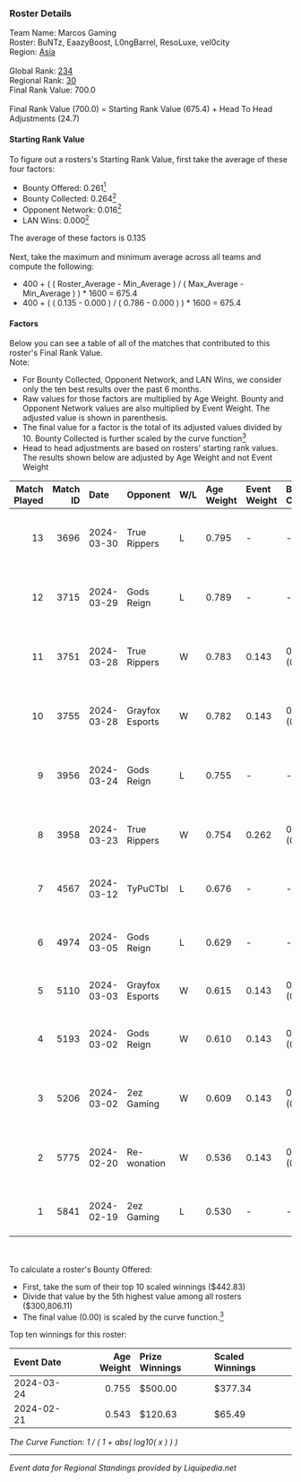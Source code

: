 ### Roster Details<br />
Team Name: Marcos Gaming<br />
Roster: BuNTz, EaazyBoost, L0ngBarrel, ResoLuxe, vel0city<br />
Region: [Asia]( ../standings_asia.md)<br />
<br />
Global Rank: [234](../standings_global.md)<br />
Regional Rank: [30]( ../standings_asia.md)<br />
Final Rank Value:  700.0<br />
<br />
Final Rank Value (700.0) = Starting Rank Value (675.4) + Head To Head Adjustments (24.7)<br />

#### Starting Rank Value<br />
To figure out a rosters's Starting Rank Value, first take the average of these four factors:<br />
- Bounty Offered: 0.261[<sup>1</sup>](#table2)
- Bounty Collected: 0.264[<sup>2</sup>](#table1)
- Opponent Network: 0.016[<sup>2</sup>](#table1)
- LAN Wins: 0.000[<sup>2</sup>](#table1)

The average of these factors is 0.135<br />
<br />
Next, take the maximum and minimum average across all teams and compute the following:<br />
- 400 + ( ( Roster_Average - Min_Average ) / ( Max_Average - Min_Average ) ) * 1600 = 675.4
- 400 + ( ( 0.135 - 0.000 ) / ( 0.786 - 0.000 ) ) * 1600 = 675.4


#### Factors<br />
Below you can see a table of all of the matches that contributed to this roster's Final Rank Value.<br />
Note:<br />

- For Bounty Collected, Opponent Network, and LAN Wins, we consider only the ten best results over the past 6 months.
- Raw values for those factors are multiplied by Age Weight. Bounty and Opponent Network values are also multiplied by Event Weight. The adjusted value is shown in parenthesis.
- The final value for a factor is the total of its adjusted values divided by 10. Bounty Collected is further scaled by the curve function[<sup>3</sup>](#curveFunction)
- Head to head adjustments are based on rosters' starting rank values. The results shown below are adjusted by Age Weight and not Event Weight
<span id="table1"></span><br />


| Match Played | Match ID | Date       | Opponent        | W/L | Age Weight | Event Weight | Bounty Collected | Opponent Network | LAN Wins  | H2H Adj. | Roster                                             |
| -: | -: | :- | :- | :- | :- | :- | :- | :- | :- | -: | :- |
|           13 |     3696 | 2024-03-30 | True Rippers    | L   | 0.795      | -            | -                | -                | -         |   -10.94 | BuNTz, EaazyBoost, L0ngBarrel, ResoLuxe, vel0city  |
|           12 |     3715 | 2024-03-29 | Gods Reign      | L   | 0.789      | -            | -                | -                | -         |    -5.73 | BuNTz, EaazyBoost, L0ngBarrel, ResoLuxe, vel0city  |
|           11 |     3751 | 2024-03-28 | True Rippers    | W   | 0.783      | 0.143        | 0.025 (0.003)    | 0.241 (0.027)    | 0 (0.000) |    13.43 | BuNTz, EaazyBoost, L0ngBarrel, ResoLuxe, vel0city  |
|           10 |     3755 | 2024-03-28 | Grayfox Esports | W   | 0.782      | 0.143        | 0.004 (0.000)    | 0.204 (0.023)    | 0 (0.000) |    11.02 | BuNTz, EaazyBoost, L0ngBarrel, ResoLuxe, vel0city  |
|            9 |     3956 | 2024-03-24 | Gods Reign      | L   | 0.755      | -            | -                | -                | -         |    -5.57 | BuNTz, EaazyBoost, L0ngBarrel, ResoLuxe, vel0city  |
|            8 |     3958 | 2024-03-23 | True Rippers    | W   | 0.754      | 0.262        | 0.025 (0.005)    | 0.241 (0.048)    | 0 (0.000) |    13.92 | Anasasis, Crazy_Gamer, DEFAULTER, Mcg1LLzZz, Rossi |
|            7 |     4567 | 2024-03-12 | TyPuCTbl        | L   | 0.676      | -            | -                | -                | -         |   -12.50 | AceQx, Forceboy, Leoo, majorK-, xds                |
|            6 |     4974 | 2024-03-05 | Gods Reign      | L   | 0.629      | -            | -                | -                | -         |    -4.97 | Bhavi, f1redup, Ph1NNN, R2B2, reV3nnnn             |
|            5 |     5110 | 2024-03-03 | Grayfox Esports | W   | 0.615      | 0.143        | 0.004 (0.000)    | 0.204 (0.018)    | 0 (0.000) |     9.26 | Ace, arakyN, ghostxD, Marzil, Nox                  |
|            4 |     5193 | 2024-03-02 | Gods Reign      | W   | 0.610      | 0.143        | 0.086 (0.007)    | 0.461 (0.040)    | 0 (0.000) |    14.67 | BuNTz, EaazyBoost, L0ngBarrel, ResoLuxe, vel0city  |
|            3 |     5206 | 2024-03-02 | 2ez Gaming      | W   | 0.609      | 0.143        | 0.001 (0.000)    | 0.095 (0.008)    | 0 (0.000) |     8.51 | BuNTz, EaazyBoost, L0ngBarrel, ResoLuxe, vel0city  |
|            2 |     5775 | 2024-02-20 | Re-wonation     | W   | 0.536      | 0.143        | 0.000 (0.000)    | 0.000 (0.000)    | 0 (0.000) |     3.00 | BuNTz, EaazyBoost, L0ngBarrel, ResoLuxe, vel0city  |
|            1 |     5841 | 2024-02-19 | 2ez Gaming      | L   | 0.530      | -            | -                | -                | -         |    -9.46 | bb1, iFRAGEZ, p7, Recoilmaster, ShinChAn           |

<br />
<span id="table2"></span><br />
To calculate a roster's Bounty Offered:<br />

- First, take the sum of their top 10 scaled winnings ($442.83)
- Divide that value by the 5th highest value among all rosters ($300,806.11)
- The final value (0.00) is scaled by the curve function.[<sup>3</sup>](#curveFunction)

Top ten winnings for this roster:<br />

| Event Date | Age Weight | Prize Winnings | Scaled Winnings |
| :- | -: | :- | :- |
| 2024-03-24 |      0.755 | $500.00        | $377.34         |
| 2024-02-21 |      0.543 | $120.63        | $65.49          |


<span id="curveFunction"></span>_The Curve Function: 1 / ( 1 + abs( log10( x ) ) )_<br />

---
_Event data for Regional Standings provided by Liquipedia.net_<br />
